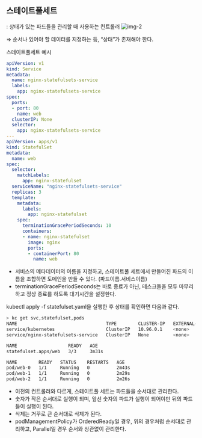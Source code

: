 ## 스테이트풀세트

: 상태가 있는 파드들을 관리할 때 사용하는 컨트롤러
![img-2](https://github.com/synoti21/kubernetes-exercise/assets/58936172/c02fadc0-745b-4240-9a1b-5a8292c1465d)

⇒ 순서나 있어야 할 데이터를 지정하는 등, “상태”가 존재해야 한다.

스테이트풀세트 예시

```yaml
apiVersion: v1
kind: Service
metadata:
  name: nginx-statefulsets-service
  labels:
    app: nginx-statefulsets-service
spec:
  ports:
  - port: 80
    name: web
  clusterIP: None
  selector:
    app: nginx-statefulsets-service
---
apiVersion: apps/v1
kind: StatefulSet
metadata:
  name: web
spec:
  selector:
    matchLabels:
      app: nginx-statefulset
  serviceName: "nginx-statefulsets-service"
  replicas: 3
  template:
    metadata:
      labels:
        app: nginx-statefulset
    spec:
      terminationGracePeriodSeconds: 10
      containers:
      - name: nginx-statefulset
        image: nginx
        ports:
        - containerPort: 80
          name: web
```

- 서비스의 메타데이터의 이름을 지정하고, 스테이트풀 세트에서 만들어진 파드의 이름을 조합하면 도메인을 만들 수 있다. (파드이름.서비스이름)
- terminationGracePeriodSeconds는 바로 종료가 아닌, 테스크들을 모두 마무리하고 정상 종료를 하도록 대기시간을 설정한다.

kubectl apply -f statefulset.yaml을 실행한 후 상태를 확인하면 다음과 같다.

```bash
> kc get svc,statefulset,pods
NAME                                 TYPE        CLUSTER-IP   EXTERNAL-IP   PORT(S)   AGE
service/kubernetes                   ClusterIP   10.96.0.1    <none>        443/TCP   47d
service/nginx-statefulsets-service   ClusterIP   None         <none>        80/TCP    3m32s

NAME                   READY   AGE
statefulset.apps/web   3/3     3m31s

NAME        READY   STATUS    RESTARTS   AGE
pod/web-0   1/1     Running   0          2m43s
pod/web-1   1/1     Running   0          2m29s
pod/web-2   1/1     Running   0          2m26s
```

- 이전의 컨트롤러와 다르게, 스테이트풀 세트는 파드들을 순서대로 관리한다.
- 숫자가 작은 순서대로 실행이 되며, 앞선 숫자의 파드가 실행이 되어야만 뒤의 파드들이 실행이 된다.
- 삭제는 거꾸로 큰 순서대로 삭제가 된다.
- podManagementPolicy가 OrderedReady일 경우, 위의 경우처럼 순서대로 관리하고, Parallel일 경우 순서와 상관없이 관리한다.
